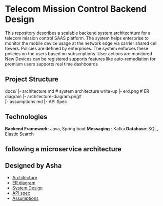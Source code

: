 
# Telecom Mission Control Backend Design

This repository describes a scalable backend system architechture for a telecom mission control SAAS platform.
The system helps enterprise to monitor the mobile device usage at the network edge via carrier shared cell towers.
Policies are defined by enterprises. The system enforces these policies on the users based on subscriptions.
User actions are monitored 
New Devices can be registered
supports features like auto-remediation for premium users
supports real time dashboards

## Project Structure

docs/ 
|- architecture.md # system architecture write-up
|- erd.png # ER diagram
|- architecture-diagram.png#   
|- assumptions.md 
|- API Spec 


## Technologies
**Backend Framework**: Java, Spring boot
**Messaging** : Kafka
**Database**: SQL, Elastic Search

## following a microservice architecture 

## Designed by Asha 

- [Architecture](docs/architecture.md)
- [ER diagram](docs/architecture.md)
- [System Design](docs/architecture.md)
- [API spec]()
- [Assumptions](docs/assumptions.md)

